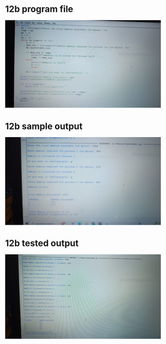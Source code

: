 # 12b program file
![program file](program.jpg)

# 12b sample output
![sample output](sampleoutput.jpg)

# 12b tested output
![tested output](testedoutput.jpg)
